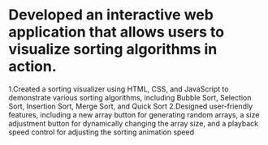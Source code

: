 # Developed an interactive web application that allows users to visualize sorting algorithms in action.
1.Created a sorting visualizer using HTML, CSS, and JavaScript to demonstrate various sorting algorithms, including Bubble Sort, Selection Sort, Insertion Sort, Merge Sort, and Quick Sort
2.Designed user-friendly features, including a new array button for generating random arrays, a size adjustment
button for dynamically changing the array size, and a playback speed control for adjusting the sorting animation
speed


